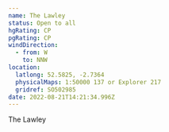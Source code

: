 ```yaml
---
name: The Lawley
status: Open to all
hgRating: CP
pgRating: CP
windDirection:
  - from: W
    to: NNW
location:
  latlong: 52.5825, -2.7364
  physicalMaps: 1:50000 137 or Explorer 217
  gridref: SO502985
date: 2022-08-21T14:21:34.996Z
---
```

The Lawley
